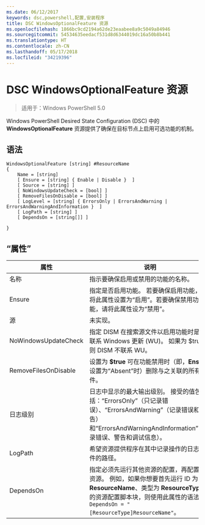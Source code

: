 ```yaml
---
ms.date: 06/12/2017
keywords: dsc,powershell,配置,安装程序
title: DSC WindowsOptionalFeature 资源
ms.openlocfilehash: 1866bc9cd2194a62de23eaabee8a9c5049a84946
ms.sourcegitcommit: 54534635eedacf531d8d6344019dc16a50b8b441
ms.translationtype: HT
ms.contentlocale: zh-CN
ms.lasthandoff: 05/17/2018
ms.locfileid: "34219396"
---
```

# <a name="dsc-windowsoptionalfeature-resource"></a>DSC WindowsOptionalFeature 资源

> 适用于：Windows PowerShell 5.0

Windows PowerShell Desired State Configuration (DSC) 中的 **WindowsOptionalFeature** 资源提供了确保在目标节点上启用可选功能的机制。

## <a name="syntax"></a>语法

```
WindowsOptionalFeature [string] #ResourceName
{
    Name = [string]
    [ Ensure = [string] { Enable | Disable }  ]
    [ Source = [string] ]
    [ NoWindowsUpdateCheck = [bool] ]
    [ RemoveFilesOnDisable = [bool] ]
    [ LogLevel = [string] { ErrorsOnly | ErrorsAndWarning | ErrorsAndWarningAndInformation }  ]
    [ LogPath = [string] ]
    [ DependsOn = [string[]] ]

}
```

## <a name="properties"></a>“属性”

|  属性  |  说明   |
|---|---|
| 名称| 指示要确保启用或禁用的功能的名称。|
| Ensure| 指定是否启用功能。 若要确保启用功能，请将此属性设置为“启用”。若要确保禁用功能，请将此属性设为“禁用”。|
| 源| 未实现。|
| NoWindowsUpdateCheck| 指定 DISM 在搜索源文件以启用功能时是否联系 Windows 更新 (WU)。 如果为 $true，则 DISM 不联系 WU。|
| RemoveFilesOnDisable| 设置为 **$true** 可在功能禁用时（即，**Ensure** 设置为“Absent”时）删除与之关联的所有文件。|
| 日志级别| 日志中显示的最大输出级别。 接受的值包括：“ErrorsOnly”（只记录错误）、“ErrorsAndWarning”（记录错误和警告）和“ErrorsAndWarningAndInformation”（记录错误、警告和调试信息）。|
| LogPath| 希望资源提供程序在其中记录操作的日志文件的路径。|
| DependsOn| 指定必须先运行其他资源的配置，再配置此资源。 例如，如果你想要首先运行 ID 为 __ResourceName__、类型为 __ResourceType__ 的资源配置脚本块，则使用此属性的语法为 `DependsOn = "[ResourceType]ResourceName"`。|